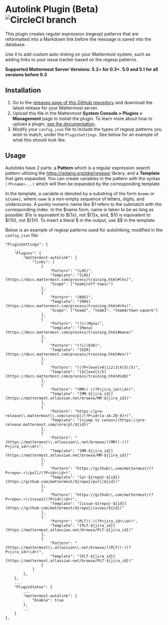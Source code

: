 # Autolink Plugin (Beta) ![CircleCI branch](https://img.shields.io/circleci/project/github/mattermost/mattermost-plugin-autolink/master.svg)

This plugin creates regular expression (regexp) patterns that are reformatted into a Markdown link before the message is saved into the database.

Use it to add custom auto-linking on your Mattermost system, such as adding links to your issue tracker based on the regexp patterns.

**Supported Mattermost Server Versions: 5.2+ for 0.3+. 5.0 and 5.1 for all versions before 0.3**

## Installation

1. Go to the [releases page of this GitHub repository](https://github.com/mattermost/mattermost-plugin-autolink) and download the latest release for your Mattermost server.
2. Upload this file in the Mattermost **System Console > Plugins > Management** page to install the plugin. To learn more about how to upload a plugin, [see the documentation](https://docs.mattermost.com/administration/plugins.html#plugin-uploads).
3. Modify your `config.json` file to include the types of regexp patterns you wish to match, under the `PluginSettings`. See below for an example of what this should look like.

## Usage

Autolinks have 2 parts: a **Pattern** which is a regular expression search pattern utilizing the https://golang.org/pkg/regexp/ library, and a **Template** that gets expanded. You can create variables in the pattern with the syntax `(?P<name>...)` which will then be expanded by the corresponding template.

In the template, a variable is denoted by a substring of the form `$name` or `${name}`, where `name` is a non-empty sequence of letters, digits, and underscores. A purely numeric name like $1 refers to the submatch with the corresponding index. In the $name form, name is taken to be as long as possible: $1x is equivalent to ${1x}, not ${1}x, and, $10 is equivalent to ${10}, not ${1}0. To insert a literal $ in the output, use $$ in the template.

Below is an example of regexp patterns used for autolinking, modified in the `config.json` file:

```
"PluginSettings": {
    ...
    "Plugins": {
        "mattermost-autolink": {
            "links": [
                {
                    "Pattern": "(LHS)",
                    "Template": "[LHS](https://docs.mattermost.com/process/training.html#lhs)",
                    "Scope": ["team1/off-topic"]
                },
                {
                    "Pattern": "(RHS)",
                    "Template": "[RHS](https://docs.mattermost.com/process/training.html#rhs)",
                    "Scope": ["team2", "team3", "team4/town-square"]
                },
                {
                    "Pattern": "(?i)(Mana)",
                    "Template": "[Mana](https://docs.mattermost.com/process/training.html#mana)"
                },
                {
                    "Pattern": "(?i)(ESR)",
                    "Template": "[ESR](https://docs.mattermost.com/process/training.html#esr)"
                },
                {
                    "Pattern": "((?P<level>0|1|2|3|4|5)/5)",
                    "Template": "[${level}/5](https://docs.mattermost.com/process/training.html#id8)"
                },
                {
                    "Pattern": "(MM)(-)(?P<jira_id>\\d+)",
                    "Template": "[MM-${jira_id}](https://mattermost.atlassian.net/browse/MM-${jira_id})"
                },
                {
                    "Pattern": "https://pre-release\\.mattermost\\.com/core/pl/(?P<id>[a-zA-Z0-9]+)",
                    "Template": "[<jump to convo>](https://pre-release.mattermost.com/core/pl/${id})"
                },
                {
                    "Pattern": "(https://mattermost\\.atlassian\\.net/browse/)(MM)(-)(?P<jira_id>\\d+)",
                    "Template": "[MM-${jira_id}](https://mattermost.atlassian.net/browse/MM-${jira_id})"
                },
                {
                    "Pattern": "https://github\\.com/mattermost/(?P<repo>.+)/pull/(?P<id>\\d+)",
                    "Template": "[pr-${repo}-${id}](https://github.com/mattermost/${repo}/pull/${id})"
                },
                {
                    "Pattern": "https://github\\.com/mattermost/(?P<repo>.+)/issues/(?P<id>\\d+)",
                    "Template": "[issue-${repo}-${id}](https://github.com/mattermost/${repo}/issues/${id})"
                },
                {
                    "Pattern": "(PLT)(-)(?P<jira_id>\\d+)",
                    "Template": "[PLT-${jira_id}](https://mattermost.atlassian.net/browse/PLT-${jira_id})"
                },
                {
                    "Pattern": "(https://mattermost\\.atlassian\\.net/browse/)(PLT)(-)(?P<jira_id>\\d+)",
                    "Template": "[PLT-${jira_id}](https://mattermost.atlassian.net/browse/PLT-${jira_id})"
                }
            ]
        },
    },
    ...
    "PluginStates": {
        ...
        "mattermost-autolink": {
            "Enable": true
        },
        ...
    }
},
```
